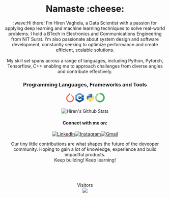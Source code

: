 <h1 align="center">Namaste :cheese:</h1>

 <p align="center">
    :wave:Hi there! I'm Hiren Vaghela, a Data Scientist with a passion for applying deep learning and machine learning techniques to solve real-world problems. I hold a BTech in Electronics and Communications Engineering from NIT Surat. I'm also passionate about system design and software development, constantly seeking to optimize performance and create efficient, scalable solutions. <br><br>
  My skill set spans across a range of languages, including Python, Pytorch, Tensorflow, C++ enabling me to approach challenges from diverse angles and contribute effectively.
 </p>
 
 
 
<h3 align="center">Programming Languages, Frameworks and Tools</h3>

<p align="center">
 <img src = 'https://github.com/devicons/devicon/blob/master/icons/pytorch/pytorch-original.svg' width='30'/><img src = 'https://raw.githubusercontent.com/devicons/devicon/master/icons/cplusplus/cplusplus-original.svg' width='30'/>
 <img src = 'https://raw.githubusercontent.com/devicons/devicon/master/icons/python/python-original.svg' width='30'/><img src = 'https://github.com/devicons/devicon/blob/master/icons/anaconda/anaconda-original.svg' width='30'/>
</p>


 
 <p align="center">
    <img align="center" src="https://github-readme-stats.vercel.app/api?username=hiren-2911&bg_color=70,0f0c29,302b63,24243e&title_color=fff&text_color=fff" alt="Hiren's Github Stats">
 </p>
 
 
 <h4 align="center">Connect with me on:</h4>
 
 <p align="center"> 
   <a href="https://www.linkedin.com/in/hirenvaghela/"><img src="https://img.icons8.com/color/48/000000/linkedin.png" alt="LinkedIn"></a><a href="https://www.instagram.com/wtfhiren/"><img src="https://img.icons8.com/color/48/000000/instagram.png" alt="Instagram"></a><a href="mailto:hvaghela429@gmail.com"><img src="https://img.icons8.com/fluent/48/000000/gmail.png" alt="Gmail"></a>
 </p>
 
 <p align="center"> 
  Our tiny little contributions are what shapes the future of the deveoper community. Hoping to gain a lot of knowledge, experience and build impactful products.<br> Keep building! Keep learning! 
</p>

<br>
<br>
 <p align="center"> 
  Visitors<br>
  <img src="https://profile-counter.glitch.me/hiren-2911/count.svg" />
</p>
